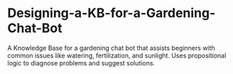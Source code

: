 # Designing-a-KB-for-a-Gardening-Chat-Bot
A Knowledge Base for a gardening chat bot that assists beginners with common issues like watering, fertilization, and sunlight. Uses propositional logic to diagnose problems and suggest solutions.
